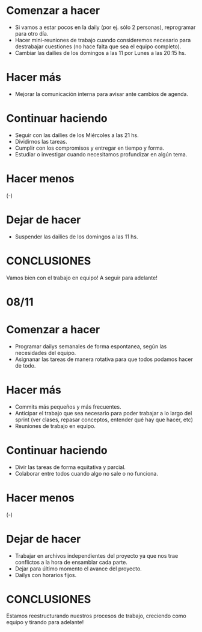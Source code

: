 # Comenzar a hacer

* Si vamos a estar pocos en la daily (por ej. sólo 2 personas), reprogramar para otro día.
* Hacer mini-reuniones de trabajo cuando consideremos necesario para destrabajar cuestiones (no hace falta que sea el equipo completo).
* Cambiar las dailies de los domingos a las 11 por Lunes a las 20:15 hs.

# Hacer más

* Mejorar la comunicación interna para avisar ante cambios de agenda.

# Continuar haciendo

* Seguir con las dailies de los Miércoles a las 21 hs.
* Dividirnos las tareas.
* Cumplir con los compromisos y entregar en tiempo y forma.
* Estudiar o investigar cuando necesitamos profundizar en algún tema.

# Hacer menos

(-)

# Dejar de hacer

* Suspender las dailies de los domingos a las 11 hs.

# CONCLUSIONES

Vamos bien con el trabajo en equipo! A seguir para adelante!

# 08/11

# Comenzar a hacer

* Programar dailys semanales de forma espontanea, según las necesidades del equipo.
* Asignanar las tareas de manera rotativa para que todos podamos hacer de todo.

# Hacer más

* Commits más pequeños y más frecuentes.
* Anticipar el trabajo que sea necesario para poder trabajar a lo largo del sprint (ver clases, repasar conceptos, entender qué hay que hacer, etc)
* Reuniones de trabajo en equipo. 

# Continuar haciendo

* Divir las tareas de forma equitativa y parcial.
* Colaborar entre todos cuando algo no sale o no funciona.

# Hacer menos

(-)

# Dejar de hacer

* Trabajar en archivos independientes del proyecto ya que nos trae conflictos a la hora de ensamblar cada parte. 
* Dejar para último momento el avance del proyecto. 
* Dailys con horarios fijos.

# CONCLUSIONES

Estamos reestructurando nuestros procesos de trabajo, creciendo como equipo y tirando para adelante!



